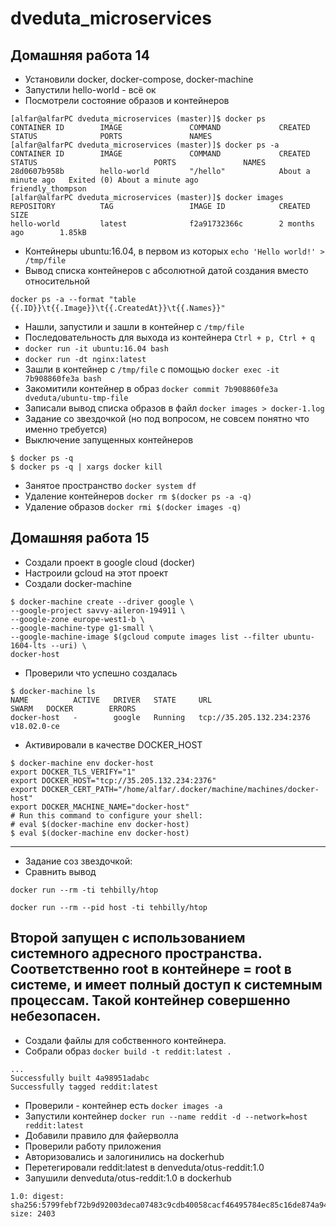 # dveduta_microservices
## Домашняя работа 14
 * Установили docker, docker-compose, docker-machine
 * Запустили hello-world - всё ок
 * Посмотрели состояние образов и контейнеров
 ```
 [alfar@alfarPC dveduta_microservices (master)]$ docker ps
CONTAINER ID        IMAGE               COMMAND             CREATED             STATUS              PORTS               NAMES
[alfar@alfarPC dveduta_microservices (master)]$ docker ps -a
CONTAINER ID        IMAGE               COMMAND             CREATED              STATUS                          PORTS               NAMES
28d0607b958b        hello-world         "/hello"            About a minute ago   Exited (0) About a minute ago                       friendly_thompson
[alfar@alfarPC dveduta_microservices (master)]$ docker images
REPOSITORY          TAG                 IMAGE ID            CREATED             SIZE
hello-world         latest              f2a91732366c        2 months ago        1.85kB
```
 * Контейнеры ubuntu:16.04, в первом из которых `echo 'Hello world!' > /tmp/file`
 * Вывод списка контейнеров с абсолютной датой создания вместо относительной
 ```
 docker ps -a --format "table {{.ID}}\t{{.Image}}\t{{.CreatedAt}}\t{{.Names}}" 
 ```
 * Нашли, запустили и зашли в контейнер с `/tmp/file`
 * Последовательность для выхода из контейнера `Ctrl + p, Ctrl + q`
 * `docker run -it ubuntu:16.04 bash`
 * `docker run -dt nginx:latest`
 * Зашли в контейнер с `/tmp/file` с помощью `docker exec -it 7b908860fe3a bash`
 * Закомитили контейнер в образ `docker commit 7b908860fe3a dveduta/ubuntu-tmp-file`
 * Записали вывод списка образов в файл `docker images > docker-1.log`
 * Задание со звездочкой (но под вопросом, не совсем понятно что именно требуется)
 * Выключение запущенных контейнеров
 ```
$ docker ps -q
$ docker ps -q | xargs docker kill
```
 * Занятое пространство `docker system df`
 * Удаление контейнеров `docker rm $(docker ps -a -q)`
 * Удаление образов `docker rmi $(docker images -q)`
 
 ## Домашняя работа 15
 * Создали проект в google cloud (docker)
 * Настроили gcloud на этот проект
 * Создали docker-machine
 ```
$ docker-machine create --driver google \
 --google-project savvy-aileron-194911 \
 --google-zone europe-west1-b \
 --google-machine-type g1-small \
 --google-machine-image $(gcloud compute images list --filter ubuntu-1604-lts --uri) \
 docker-host
 ```
 * Проверили что успешно создалась
 ```
$ docker-machine ls
NAME          ACTIVE   DRIVER   STATE     URL                         SWARM   DOCKER        ERRORS
docker-host   -        google   Running   tcp://35.205.132.234:2376           v18.02.0-ce
 ```
 * Активировали в качестве DOCKER_HOST
 ```
 $ docker-machine env docker-host
 export DOCKER_TLS_VERIFY="1"
 export DOCKER_HOST="tcp://35.205.132.234:2376"
 export DOCKER_CERT_PATH="/home/alfar/.docker/machine/machines/docker-host"
 export DOCKER_MACHINE_NAME="docker-host"
 # Run this command to configure your shell:
 # eval $(docker-machine env docker-host)
 $ eval $(docker-machine env docker-host)
 ```
---
 * Задание соз звездочкой:
  * Сравнить вывод
   ```
   docker run --rm -ti tehbilly/htop
   ```
   ```
   docker run --rm --pid host -ti tehbilly/htop
   ```
  Второй запущен с использованием системного адресного пространства. Соответственно root в контейнере = root в системе, и имеет полный доступ к системным процессам. Такой контейнер совершенно небезопасен.
---
 * Создали файлы для собственного контейнера.
 * Собрали образ `docker build -t reddit:latest .`
 ```
 ...
Successfully built 4a98951adabc
Successfully tagged reddit:latest
```
 * Проверили - контейнер есть `docker images -a`
 * Запустили контейнер `docker run --name reddit -d --network=host reddit:latest`
 * Добавили правило для файерволла 
 * Проверили работу приложения
 * Авторизовались и залогинились на dockerhub
 * Перетегировали reddit:latest в denveduta/otus-reddit:1.0
 * Запушили denveduta/otus-reddit:1.0 в dockerhub
 ```
 1.0: digest: sha256:5799febf72b9d92003deca07483c9cdb40058cacf46495784ec85c16de874a94 size: 2403
 ```